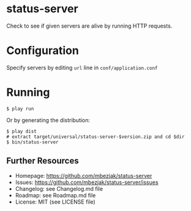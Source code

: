 # status-server
Check to see if given servers are alive by running HTTP requests.

# Configuration
Specify servers by editing `url` line in `conf/application.conf`

# Running

    $ play run

Or by generating the distribution:

    $ play dist
    # extract target/universal/status-server-$version.zip and cd $dir
    $ bin/status-server

## Further Resources

 * Homepage:   https://github.com/mbezjak/status-server
 * Issues:     https://github.com/mbezjak/status-server/issues
 * Changelog:  see Changelog.md file
 * Roadmap:    see Roadmap.md file
 * License:    MIT (see LICENSE file)

